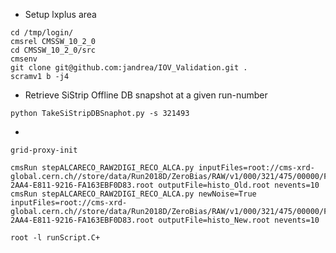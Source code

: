* Setup lxplus area

```
cd /tmp/login/
cmsrel CMSSW_10_2_0
cd CMSSW_10_2_0/src
cmsenv
git clone git@github.com:jandrea/IOV_Validation.git .
scramv1 b -j4
```

* Retrieve SiStrip Offline DB snapshot at a given run-number

```
python TakeSiStripDBSnaphot.py -s 321493
```

* 

```
grid-proxy-init
 
cmsRun stepALCARECO_RAW2DIGI_RECO_ALCA.py inputFiles=root://cms-xrd-global.cern.ch//store/data/Run2018D/ZeroBias/RAW/v1/000/321/475/00000/FC884CAC-2AA4-E811-9216-FA163EBF0D83.root outputFile=histo_Old.root nevents=10
cmsRun stepALCARECO_RAW2DIGI_RECO_ALCA.py newNoise=True  inputFiles=root://cms-xrd-global.cern.ch//store/data/Run2018D/ZeroBias/RAW/v1/000/321/475/00000/FC884CAC-2AA4-E811-9216-FA163EBF0D83.root outputFile=histo_New.root nevents=10
```

```
root -l runScript.C+
```